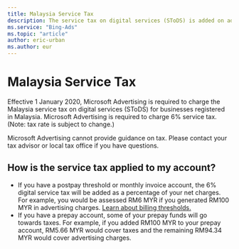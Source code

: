 ```yaml
---
title: Malaysia Service Tax
description: The service tax on digital services (SToDS) is added on advertising costs at a rate of 6%.
ms.service: "Bing-Ads"
ms.topic: "article"
author: eric-urban
ms.author: eur
---
```


# Malaysia Service Tax

Effective 1 January 2020, Microsoft Advertising is required to charge the Malaysia service tax on digital services (SToDS) for businesses registered in Malaysia.  Microsoft Advertising is required to charge 6% service tax. (Note: tax rate is subject to change.)

Microsoft Advertising cannot provide guidance on tax. Please contact your tax advisor or local tax office if you have questions.

## How is the service tax applied to my account?

- If you have a postpay threshold or monthly invoice account, the 6% digital service tax will be added as a percentage of your net charges. For example, you would be assessed RM6 MYR if you generated RM100 MYR in advertising charges. [Learn about billing thresholds.](./hlp_BA_CONC_BillingThreshold.md)
- If you have a prepay account, some of your prepay funds will go towards taxes. For example, if you added RM100 MYR to your prepay account, RM5.66 MYR would cover taxes and the remaining RM94.34 MYR would cover advertising charges.


